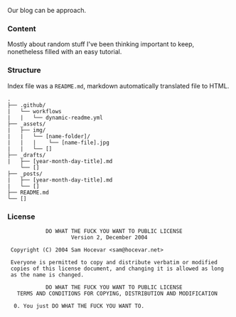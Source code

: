 Our blog can be approach.

### Content

Mostly about random stuff I've been thinking important to keep, nonetheless filled with an easy tutorial.

### Structure

Index file was a `README.md`, markdown automatically translated file to HTML.

```
.
├── .github/
|   └── workflows
|   |   └── dynamic-readme.yml
├── _assets/
|   ├── img/
|   |   └── [name-folder]/
|   |   |    └── [name-file].jpg
|   |   └── []
├── _drafts/
|   ├── [year-month-day-title].md
    └── []
├── _posts/
|   ├── [year-month-day-title].md
|   └── []
├── README.md
└── []
```

### License

```
            DO WHAT THE FUCK YOU WANT TO PUBLIC LICENSE
                    Version 2, December 2004

 Copyright (C) 2004 Sam Hocevar <sam@hocevar.net>

 Everyone is permitted to copy and distribute verbatim or modified
 copies of this license document, and changing it is allowed as long
 as the name is changed.

            DO WHAT THE FUCK YOU WANT TO PUBLIC LICENSE
   TERMS AND CONDITIONS FOR COPYING, DISTRIBUTION AND MODIFICATION

  0. You just DO WHAT THE FUCK YOU WANT TO.
  ```

